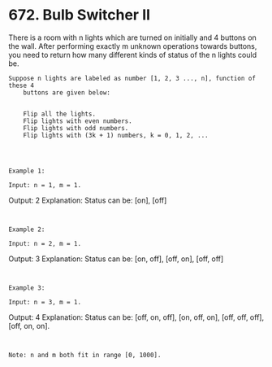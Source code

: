 # 672. Bulb Switcher II

There is a room with n lights which are turned on initially and 4 buttons on the
        wall. After performing exactly m unknown operations towards buttons, you need
        to return how many different kinds of status of the n lights could be.

    Suppose n lights are labeled as number [1, 2, 3 ..., n], function of these 4
        buttons are given below:

    
        Flip all the lights.
        Flip lights with even numbers.
        Flip lights with odd numbers.
        Flip lights with (3k + 1) numbers, k = 0, 1, 2, ...
    

     

    Example 1:

    Input: n = 1, m = 1.
Output: 2
Explanation: Status can be: [on], [off]

     

    Example 2:

    Input: n = 2, m = 1.
Output: 3
Explanation: Status can be: [on, off], [off, on], [off, off]

     

    Example 3:

    Input: n = 3, m = 1.
Output: 4
Explanation: Status can be: [off, on, off], [on, off, on], [off, off, off], [off, on, on].

     

    Note: n and m both fit in range [0, 1000].